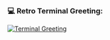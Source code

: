 ### 💻 Retro Terminal Greeting:
[![Terminal Greeting](https://asciinema.org/a/your-terminal-id)](https://asciinema.org/a/your-terminal-id)
